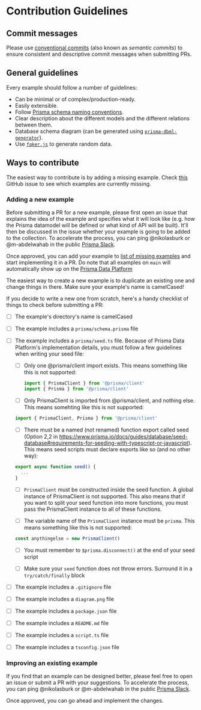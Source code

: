 # Contribution Guidelines

## Commit messages

Please use [conventional commits](https://www.conventionalcommits.org) (also known as _semantic commits_) to ensure consistent and descriptive commit messages when submitting PRs.

## General guidelines

Every example should follow a number of guidelines:

- Can be minimal or of complex/production-ready.
- Easily extensible.
- Follow [Prisma schema naming conventions](https://www.prisma.io/docs/reference/api-reference/prisma-schema-reference/#naming-conventions).
- Clear description about the different models and the different relations between them.
- Database schema diagram (can be generated using [`prisma-dbml-generator`](https://github.com/notiz-dev/prisma-dbml-generator)).
- Use [`faker.js`](https://github.com/marak/Faker.js/) to generate random data.

## Ways to contribute

The easiest way to contribute is by adding a missing example. Check [this](https://github.com/prisma/prisma-schema-examples/issues/1) GitHub issue to see which examples are currently missing.

### Adding a new example

Before submitting a PR for a new example, please first open an issue that explains the idea of the example and specifies what it will look like (e.g. how the Prisma datamodel will be defined or what kind of API will be built). It'll then be discussed in the issue whether your example is going to be added to the collection. To accelerate the process, you can ping @nikolasburk or @m-abdelwahab in the public [Prisma Slack](https://slack.prisma.io).

Once approved, you can add your example to [list of missing examples](https://github.com/prisma/prisma-schema-examples/issues/1) and start implementing it in a PR. Do note that all examples on `main` will automatically show up on the [Prisma Data Platform](https://cloud.prisma.io)

The easiest way to create a new example is to duplicate an existing one and change things in there. Make sure your example's name is camelCased!

If you decide to write a new one from scratch, here's a handy checklist of things to check before submitting a PR:

- [ ] The example's directory's name is camelCased
- [ ] The example includes a `prisma/schema.prisma` file
- [ ] The example includes a `prisma/seed.ts` file. Because of Prisma Data Platform's implementation details, you must follow a few guidelines when writing your seed file:

  - [ ] Only one @prisma/client import exists. This means something like this is not supported:

    ```typescript
    import { PrismaClient } from '@prisma/client'
    import { Prisma } from '@prisma/client'
    ```

  - [ ] Only PrismaClient is imported from @prisma/client, and nothing else. This means somehting like this is not supported:

  ```typescript
  import { PrismaClient, Prisma } from '@prisma/client'
  ```

  - [ ] There must be a named (not renamed) function export called seed (Option 2,2 in https://www.prisma.io/docs/guides/database/seed-database#requirements-for-seeding-with-typescript-or-javascript). This means seed scripts must declare exports like so (and no other way):

  ```typescript
  export async function seed() {
    ...
  }
  ```

  - [ ] `PrismaClient` must be constructed inside the seed function. A global instance of PrismaClient is not supported.
        This also means that if you want to split your seed function into more functions, you must pass the PrismaClient instance to all of these functions.

  - [ ] The variable name of the `PrismaClient` instance must be `prisma`. This means something like this is not supported:

  ```typescript
  const anythingelse = new PrismaClient()
  ```

  - [ ] You must remember to `$prisma.disconnect()` at the end of your seed script

  - [ ] Make sure your `seed` function does not throw errors. Surround it in a `try/catch/finally` block

- [ ] The example includes a `.gitignore` file
- [ ] The example includes a `diagram.png` file
- [ ] The example includes a `package.json` file
- [ ] The example includes a `README.md` file
- [ ] The example includes a `script.ts` file
- [ ] The example includes a `tsconfig.json` file

### Improving an existing example

If you find that an example can be designed better, please feel free to open an issue or submit a PR with your suggestions. To accelerate the process, you can ping @nikolasburk or @m-abdelwahab in the public [Prisma Slack](https://slack.prisma.io).

Once approved, you can go ahead and implement the changes.
